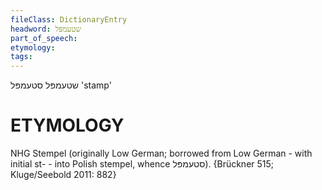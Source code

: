 ```yaml
---
fileClass: DictionaryEntry
headword: שטעמפּל
part_of_speech: 
etymology: 
tags: 
---
```

שטעמפּל
סטעמפּל
'stamp'

ETYMOLOGY
===========
NHG Stempel (originally Low German; borrowed from Low German - with initial st- - into Polish stempel, whence סטעמפּל).
{Brückner 515; Kluge/Seebold 2011: 882}

